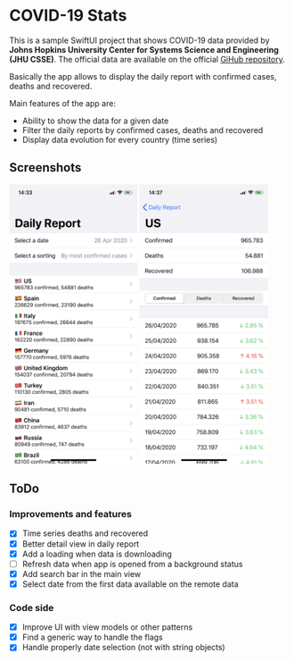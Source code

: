 # COVID-19 Stats

This is a sample SwiftUI project that shows COVID-19 data provided by **Johns Hopkins University Center for Systems Science and Engineering (JHU CSSE)**. The official data are available on the official [GiHub repository](https://github.com/CSSEGISandData/COVID-19).

Basically the app allows to display the daily report with confirmed cases, deaths and recovered.

Main features of the app are:

* Ability to show the data for a given date
* Filter the daily reports by confirmed cases, deaths and recovered
* Display data evolution for every country (time series)

## Screenshots

<img src="screenshots/screen_01.PNG" height="500px">
<img src="screenshots/screen_02.PNG" height="500px">

## ToDo

### Improvements and features

* [x] Time series deaths and recovered
* [x] Better detail view in daily report
* [x] Add a loading when data is downloading
* [ ] Refresh data when app is opened from a background status
* [x] Add search bar in the main view
* [x] Select date from the first data available on the remote data

### Code side

* [x] Improve UI with view models or other patterns
* [x] Find a generic way to handle the flags
* [x] Handle properly date selection (not with string objects)
